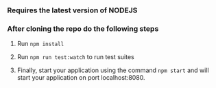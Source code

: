 ### Requires the latest version of NODEJS

### After cloning the repo do the following steps

1.  Run `npm install`

2. Run `npm run test:watch` to run test suites

3.  Finally, start your application using the command `npm start` and will start your application on port localhost:8080.

